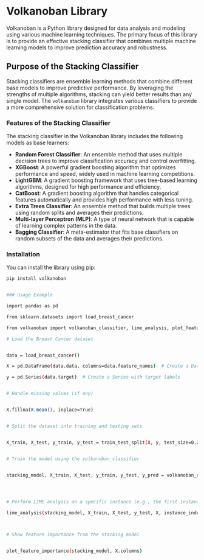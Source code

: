 # Volkanoban Library

Volkanoban is a Python library designed for data analysis and modeling using various machine learning techniques. The primary focus of this library is to provide an effective stacking classifier that combines multiple machine learning models to improve prediction accuracy and robustness.

## Purpose of the Stacking Classifier

Stacking classifiers are ensemble learning methods that combine different base models to improve predictive performance. By leveraging the strengths of multiple algorithms, stacking can yield better results than any single model. The `volkanoban` library integrates various classifiers to provide a more comprehensive solution for classification problems.

### Features of the Stacking Classifier

The stacking classifier in the Volkanoban library includes the following models as base learners:

- **Random Forest Classifier**: An ensemble method that uses multiple decision trees to improve classification accuracy and control overfitting.
- **XGBoost**: A powerful gradient boosting algorithm that optimizes performance and speed, widely used in machine learning competitions.
- **LightGBM**: A gradient boosting framework that uses tree-based learning algorithms, designed for high performance and efficiency.
- **CatBoost**: A gradient boosting algorithm that handles categorical features automatically and provides high performance with less tuning.
- **Extra Trees Classifier**: An ensemble method that builds multiple trees using random splits and averages their predictions.
- **Multi-layer Perceptron (MLP)**: A type of neural network that is capable of learning complex patterns in the data.
- **Bagging Classifier**: A meta-estimator that fits base classifiers on random subsets of the data and averages their predictions.

### Installation

You can install the library using pip:

```bash
pip install volkanoban


### Usage Example

import pandas as pd

from sklearn.datasets import load_breast_cancer

from volkanoban import volkanoban_classifier, lime_analysis, plot_feature_importance

# Load the Breast Cancer dataset


data = load_breast_cancer()

X = pd.DataFrame(data.data, columns=data.feature_names)  # Create a DataFrame with feature names

y = pd.Series(data.target)  # Create a Series with target labels


# Handle missing values (if any)


X.fillna(X.mean(), inplace=True)


# Split the dataset into training and testing sets


X_train, X_test, y_train, y_test = train_test_split(X, y, test_size=0.2, random_state=42)


# Train the model using the volkanoban_classifier


stacking_model, X_train, X_test, y_train, y_test, y_pred = volkanoban_classifier(X, y)




# Perform LIME analysis on a specific instance (e.g., the first instance in the test set)

lime_analysis(stacking_model, X_train, X_test, y_test, X, instance_index=0)



# Show feature importance from the stacking model


plot_feature_importance(stacking_model, X.columns)
